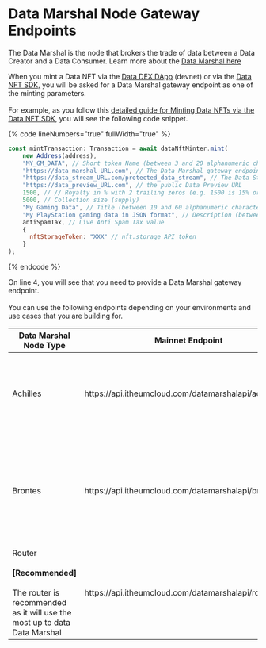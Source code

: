 # Data Marshal Node Gateway Endpoints

The Data Marshal is the node that brokers the trade of data between a Data Creator and a Data Consumer. Learn more about the [Data Marshal here](../data-marshal-network.md)

When you mint a Data NFT via the [Data DEX DApp](https://stg.datadex.itheum.io/) (devnet) or via the [Data NFT SDK,](../software-development-kits-sdks/data-nft-sdk/) you will be asked for a Data Marshal gateway endpoint as one of the minting parameters. \
\
For example, as you follow this [detailed guide for Minting Data NFTs via the Data NFT SDK](../software-development-kits-sdks/data-nft-sdk/guide-1-minting-a-custom-data-nft-collection-with-authenticated-data-streams-via-sdk.md), you will see the following code snippet.

{% code lineNumbers="true" fullWidth="true" %}
```javascript
const mintTransaction: Transaction = await dataNftMinter.mint(
    new Address(address),
    "MY_GM_DATA", // Short token Name (between 3 and 20 alphanumeric characters - no spaces)
    "https://data_marshal_URL.com", // The Data Marshal gateway endpoint (see below for options for devnet vs mainnet)
    "https://data_stream_URL.com/protected_data_stream", // The Data Stream URL
    "https://data_preview_URL.com", // the public Data Preview URL
    1500, // // Royalty in % with 2 trailing zeros (e.g. 1500 is 15% or 500 would be 5% or 0 would be 0%. Max is 5000 of 50%)
    5000, // Collection size (supply)
    "My Gaming Data", // Title (between 10 and 60 alphanumeric characters with spaces allowed)
    "My PlayStation gaming data in JSON format", // Description (between 10 and 400 alphanumeric characters with spaces allowed)
    antiSpamTax, // Live Anti Spam Tax value
    {
      nftStorageToken: "XXX" // nft.storage API token
    }
);
```
{% endcode %}

On line 4, you will see that you need to provide a Data Marshal gateway endpoint.\
\
You can use the following endpoints depending on your environments and use cases that you are building for.

<table><thead><tr><th width="156">Data Marshal Node Type</th><th>Mainnet Endpoint</th><th>Devnet Endpoint</th><th>Features</th><th>Limitations</th></tr></thead><tbody><tr><td>Achilles</td><td>https://api.itheumcloud.com/datamarshalapi/achilles/v1</td><td>https://api.itheumcloud-stg.com/datamarshalapi/achilles/v1</td><td>Data brokering, Native Auth, Nested Streams, High Scalability</td><td>Only supports Data Streams with maximum size of 4.5MB</td></tr><tr><td>Brontes</td><td>https://api.itheumcloud.com/datamarshalapi/brontes/v1</td><td>https://api.itheumcloud-stg.com/datamarshalapi/brontes/v1</td><td>Data brokering, Native Auth, Nested Streams, Support Data Streams over 4.5MB</td><td>Limited Scalability</td></tr><tr><td>Router<br><br><strong>[Recommended]</strong><br><br>The router is recommended as it will use the most up to data Data Marshal </td><td>https://api.itheumcloud.com/datamarshalapi/router/v1</td><td>https://api.itheumcloud-stg.com/datamarshalapi/router/v1</td><td>Same as Brontes</td><td>Same as Brontes</td></tr></tbody></table>

